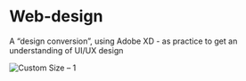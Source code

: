 # Web-design

A “design conversion”, using Adobe XD - as practice to get an understanding of UI/UX design

![Custom Size – 1](https://user-images.githubusercontent.com/74065235/110363814-96f55700-801d-11eb-9b29-6122e3ce9405.jpg)
